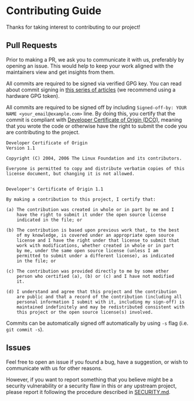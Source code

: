 # Contributing Guide

Thanks for taking interest to contributing to our project!

## Pull Requests
Prior to making a PR, we ask you to communicate it with us, preferably by opening an issue.
This would help to keep your work aligned with the maintainers view and get insights from
them.

All commits are required to be signed via verified GPG key. You can read about commit signing
in [this series of articles](https://docs.github.com/en/authentication/managing-commit-signature-verification)
(we recommend using a hardware GPG token).

All commits are required to be signed off by including `Signed-off-by: YOUR NAME <your_email@example.com>` line.
By doing this, you certify that the commit is compliant with [Developer Certificate of Origin (DCO)](https://developercertificate.org/),
meaning that you wrote the code or otherwise have the right to submit the code you are
contributing to the project.

```text
Developer Certificate of Origin
Version 1.1

Copyright (C) 2004, 2006 The Linux Foundation and its contributors.

Everyone is permitted to copy and distribute verbatim copies of this
license document, but changing it is not allowed.


Developer's Certificate of Origin 1.1

By making a contribution to this project, I certify that:

(a) The contribution was created in whole or in part by me and I
    have the right to submit it under the open source license
    indicated in the file; or

(b) The contribution is based upon previous work that, to the best
    of my knowledge, is covered under an appropriate open source
    license and I have the right under that license to submit that
    work with modifications, whether created in whole or in part
    by me, under the same open source license (unless I am
    permitted to submit under a different license), as indicated
    in the file; or

(c) The contribution was provided directly to me by some other
    person who certified (a), (b) or (c) and I have not modified
    it.

(d) I understand and agree that this project and the contribution
    are public and that a record of the contribution (including all
    personal information I submit with it, including my sign-off) is
    maintained indefinitely and may be redistributed consistent with
    this project or the open source license(s) involved.
```

Commits can be automatically signed off automatically by using `-s` flag (i.e. `git commit -s`).

## Issues
Feel free to open an issue if you found a bug, have a suggestion, or wish to
communicate with us for other reasons.

However, if you want to report something that you believe might be a security
vulnerability or a security flaw in this or any upstream project, please report
it following the procedure described in [SECURITY.md](./SECURITY.md).

